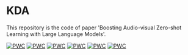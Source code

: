 # KDA
This repository is the code of paper 'Boosting Audio-visual Zero-shot Learning with Large Language Models'.

[![PWC](https://img.shields.io/endpoint.svg?url=https://paperswithcode.com/badge/boosting-audio-visual-zero-shot-learning-with/gzsl-video-classification-on-activitynet-gzsl)](https://paperswithcode.com/sota/gzsl-video-classification-on-activitynet-gzsl?p=boosting-audio-visual-zero-shot-learning-with)
[![PWC](https://img.shields.io/endpoint.svg?url=https://paperswithcode.com/badge/boosting-audio-visual-zero-shot-learning-with/gzsl-video-classification-on-activitynet-gzsl-1)](https://paperswithcode.com/sota/gzsl-video-classification-on-activitynet-gzsl-1?p=boosting-audio-visual-zero-shot-learning-with)
[![PWC](https://img.shields.io/endpoint.svg?url=https://paperswithcode.com/badge/boosting-audio-visual-zero-shot-learning-with/gzsl-video-classification-on-ucf-gzsl-cls)](https://paperswithcode.com/sota/gzsl-video-classification-on-ucf-gzsl-cls?p=boosting-audio-visual-zero-shot-learning-with)
[![PWC](https://img.shields.io/endpoint.svg?url=https://paperswithcode.com/badge/boosting-audio-visual-zero-shot-learning-with/gzsl-video-classification-on-ucf-gzsl-main)](https://paperswithcode.com/sota/gzsl-video-classification-on-ucf-gzsl-main?p=boosting-audio-visual-zero-shot-learning-with)
[![PWC](https://img.shields.io/endpoint.svg?url=https://paperswithcode.com/badge/boosting-audio-visual-zero-shot-learning-with/gzsl-video-classification-on-vggsound-gzsl)](https://paperswithcode.com/sota/gzsl-video-classification-on-vggsound-gzsl?p=boosting-audio-visual-zero-shot-learning-with)
[![PWC](https://img.shields.io/endpoint.svg?url=https://paperswithcode.com/badge/boosting-audio-visual-zero-shot-learning-with/gzsl-video-classification-on-vggsound-gzsl-1)](https://paperswithcode.com/sota/gzsl-video-classification-on-vggsound-gzsl-1?p=boosting-audio-visual-zero-shot-learning-with)
